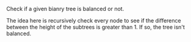 Check if a given bianry tree is balanced or not. 

The idea here is recursively check every node to see if the difference between the height of the subtrees is greater than 1. If so, the tree isn't balanced. 
